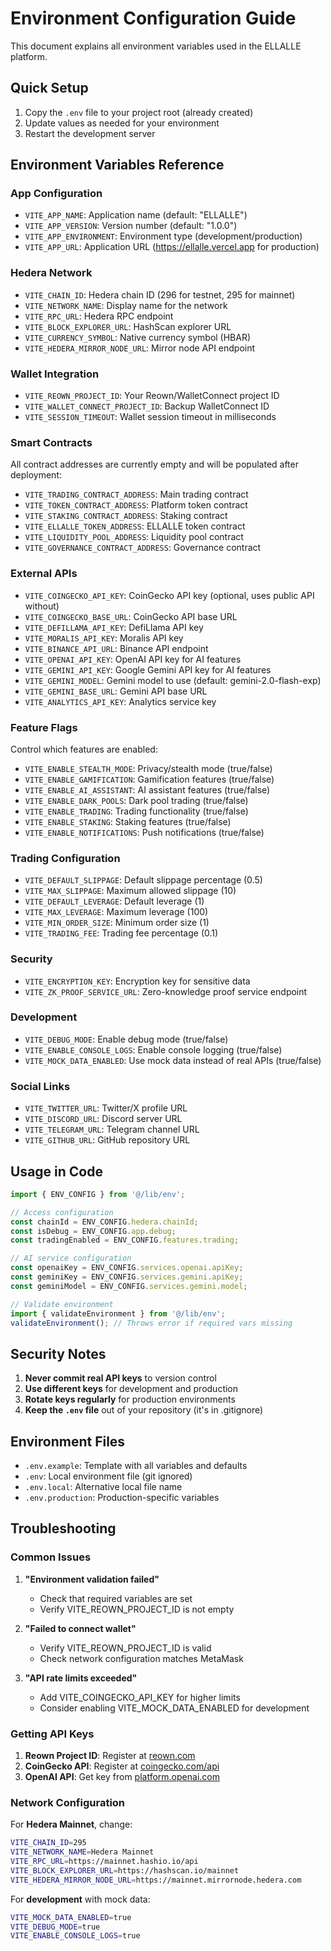 # Environment Configuration Guide

This document explains all environment variables used in the ELLALLE platform.

## Quick Setup

1. Copy the `.env` file to your project root (already created)
2. Update values as needed for your environment
3. Restart the development server

## Environment Variables Reference

### App Configuration
- `VITE_APP_NAME`: Application name (default: "ELLALLE")
- `VITE_APP_VERSION`: Version number (default: "1.0.0")
- `VITE_APP_ENVIRONMENT`: Environment type (development/production)
- `VITE_APP_URL`: Application URL (https://ellalle.vercel.app for production)

### Hedera Network
- `VITE_CHAIN_ID`: Hedera chain ID (296 for testnet, 295 for mainnet)
- `VITE_NETWORK_NAME`: Display name for the network
- `VITE_RPC_URL`: Hedera RPC endpoint
- `VITE_BLOCK_EXPLORER_URL`: HashScan explorer URL
- `VITE_CURRENCY_SYMBOL`: Native currency symbol (HBAR)
- `VITE_HEDERA_MIRROR_NODE_URL`: Mirror node API endpoint

### Wallet Integration
- `VITE_REOWN_PROJECT_ID`: Your Reown/WalletConnect project ID
- `VITE_WALLET_CONNECT_PROJECT_ID`: Backup WalletConnect ID
- `VITE_SESSION_TIMEOUT`: Wallet session timeout in milliseconds

### Smart Contracts
All contract addresses are currently empty and will be populated after deployment:
- `VITE_TRADING_CONTRACT_ADDRESS`: Main trading contract
- `VITE_TOKEN_CONTRACT_ADDRESS`: Platform token contract
- `VITE_STAKING_CONTRACT_ADDRESS`: Staking contract
- `VITE_ELLALLE_TOKEN_ADDRESS`: ELLALLE token contract
- `VITE_LIQUIDITY_POOL_ADDRESS`: Liquidity pool contract
- `VITE_GOVERNANCE_CONTRACT_ADDRESS`: Governance contract

### External APIs
- `VITE_COINGECKO_API_KEY`: CoinGecko API key (optional, uses public API without)
- `VITE_COINGECKO_BASE_URL`: CoinGecko API base URL
- `VITE_DEFILLAMA_API_KEY`: DefiLlama API key
- `VITE_MORALIS_API_KEY`: Moralis API key
- `VITE_BINANCE_API_URL`: Binance API endpoint
- `VITE_OPENAI_API_KEY`: OpenAI API key for AI features
- `VITE_GEMINI_API_KEY`: Google Gemini API key for AI features
- `VITE_GEMINI_MODEL`: Gemini model to use (default: gemini-2.0-flash-exp)
- `VITE_GEMINI_BASE_URL`: Gemini API base URL
- `VITE_ANALYTICS_API_KEY`: Analytics service key

### Feature Flags
Control which features are enabled:
- `VITE_ENABLE_STEALTH_MODE`: Privacy/stealth mode (true/false)
- `VITE_ENABLE_GAMIFICATION`: Gamification features (true/false)
- `VITE_ENABLE_AI_ASSISTANT`: AI assistant features (true/false)
- `VITE_ENABLE_DARK_POOLS`: Dark pool trading (true/false)
- `VITE_ENABLE_TRADING`: Trading functionality (true/false)
- `VITE_ENABLE_STAKING`: Staking features (true/false)
- `VITE_ENABLE_NOTIFICATIONS`: Push notifications (true/false)

### Trading Configuration
- `VITE_DEFAULT_SLIPPAGE`: Default slippage percentage (0.5)
- `VITE_MAX_SLIPPAGE`: Maximum allowed slippage (10)
- `VITE_DEFAULT_LEVERAGE`: Default leverage (1)
- `VITE_MAX_LEVERAGE`: Maximum leverage (100)
- `VITE_MIN_ORDER_SIZE`: Minimum order size (1)
- `VITE_TRADING_FEE`: Trading fee percentage (0.1)

### Security
- `VITE_ENCRYPTION_KEY`: Encryption key for sensitive data
- `VITE_ZK_PROOF_SERVICE_URL`: Zero-knowledge proof service endpoint

### Development
- `VITE_DEBUG_MODE`: Enable debug mode (true/false)
- `VITE_ENABLE_CONSOLE_LOGS`: Enable console logging (true/false)
- `VITE_MOCK_DATA_ENABLED`: Use mock data instead of real APIs (true/false)

### Social Links
- `VITE_TWITTER_URL`: Twitter/X profile URL
- `VITE_DISCORD_URL`: Discord server URL
- `VITE_TELEGRAM_URL`: Telegram channel URL
- `VITE_GITHUB_URL`: GitHub repository URL

## Usage in Code

```typescript
import { ENV_CONFIG } from '@/lib/env';

// Access configuration
const chainId = ENV_CONFIG.hedera.chainId;
const isDebug = ENV_CONFIG.app.debug;
const tradingEnabled = ENV_CONFIG.features.trading;

// AI service configuration
const openaiKey = ENV_CONFIG.services.openai.apiKey;
const geminiKey = ENV_CONFIG.services.gemini.apiKey;
const geminiModel = ENV_CONFIG.services.gemini.model;

// Validate environment
import { validateEnvironment } from '@/lib/env';
validateEnvironment(); // Throws error if required vars missing
```

## Security Notes

1. **Never commit real API keys** to version control
2. **Use different keys** for development and production
3. **Rotate keys regularly** for production environments
4. **Keep the `.env` file** out of your repository (it's in .gitignore)

## Environment Files

- `.env.example`: Template with all variables and defaults
- `.env`: Local environment file (git ignored)
- `.env.local`: Alternative local file name
- `.env.production`: Production-specific variables

## Troubleshooting

### Common Issues

1. **"Environment validation failed"**
   - Check that required variables are set
   - Verify VITE_REOWN_PROJECT_ID is not empty

2. **"Failed to connect wallet"**
   - Verify VITE_REOWN_PROJECT_ID is valid
   - Check network configuration matches MetaMask

3. **"API rate limits exceeded"**
   - Add VITE_COINGECKO_API_KEY for higher limits
   - Consider enabling VITE_MOCK_DATA_ENABLED for development

### Getting API Keys

1. **Reown Project ID**: Register at [reown.com](https://reown.com)
2. **CoinGecko API**: Register at [coingecko.com/api](https://coingecko.com/api)
3. **OpenAI API**: Get key from [platform.openai.com](https://platform.openai.com)

### Network Configuration

For **Hedera Mainnet**, change:
```bash
VITE_CHAIN_ID=295
VITE_NETWORK_NAME=Hedera Mainnet
VITE_RPC_URL=https://mainnet.hashio.io/api
VITE_BLOCK_EXPLORER_URL=https://hashscan.io/mainnet
VITE_HEDERA_MIRROR_NODE_URL=https://mainnet.mirrornode.hedera.com
```

For **development** with mock data:
```bash
VITE_MOCK_DATA_ENABLED=true
VITE_DEBUG_MODE=true
VITE_ENABLE_CONSOLE_LOGS=true
```
